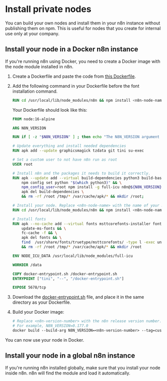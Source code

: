 # Install private nodes

You can build your own nodes and install them in your n8n instance without publishing them on npm. This is useful for nodes that you create for internal use only at your company.

## Install your node in a Docker n8n instance

If you're running n8n using Docker, you need to create a Docker image with the node module installed in n8n. 

1. Create a Dockerfile and paste the code from [this Dockerfile](https://github.com/n8n-io/n8n/blob/master/docker/images/n8n/Dockerfile).
2. Add the following command in your Dockerfile before the font installation command.

	```Dockerfile
	RUN cd /usr/local/lib/node_modules/n8n && npm install <n8n-node-name>
	```

	Your Dockerfile should look like this:

	```Dockerfile
	FROM node:16-alpine

	ARG N8N_VERSION

	RUN if [ -z "$N8N_VERSION" ] ; then echo "The N8N_VERSION argument is missing!" ; exit 1; fi

	# Update everything and install needed dependencies
	RUN apk add --update graphicsmagick tzdata git tini su-exec

	# Set a custom user to not have n8n run as root
	USER root

	# Install n8n and the packages it needs to build it correctly.
	RUN apk --update add --virtual build-dependencies python3 build-base ca-certificates && \
		npm config set python "$(which python3)" && \
		npm_config_user=root npm install -g full-icu n8n@${N8N_VERSION} && \
		apk del build-dependencies \
		&& rm -rf /root /tmp/* /var/cache/apk/* && mkdir /root;

	# Install your node. Replace <n8n-node-name> with the name of your module
	RUN cd /usr/local/lib/node_modules/n8n && npm install <n8n-node-name>

	# Install fonts
	RUN apk --no-cache add --virtual fonts msttcorefonts-installer fontconfig && \
		update-ms-fonts && \
		fc-cache -f && \
		apk del fonts && \
		find  /usr/share/fonts/truetype/msttcorefonts/ -type l -exec unlink {} \; \
		&& rm -rf /root /tmp/* /var/cache/apk/* && mkdir /root

	ENV NODE_ICU_DATA /usr/local/lib/node_modules/full-icu

	WORKDIR /data

	COPY docker-entrypoint.sh /docker-entrypoint.sh
	ENTRYPOINT ["tini", "--", "/docker-entrypoint.sh"]

	EXPOSE 5678/tcp
	```

3. Download the [docker-entrypoint.sh](https://github.com/n8n-io/n8n/blob/master/docker/images/n8n/docker-entrypoint.sh) file, and place it in the same directory as your Dockerfile.

4. Build your Docker image:

	```Dockerfile
	# Replace <n8n-version-number> with the n8n release version number. 
	# For example, N8N_VERSION=0.177.0
	docker build --build-arg N8N_VERSION=<n8n-version-number> --tag=customizedn8n .
	```

You can now use your node in Docker.

## Install your node in a global n8n instance

If you're running n8n installed globally, make sure that you install your node inside n8n. n8n will find the module and load it automatically.